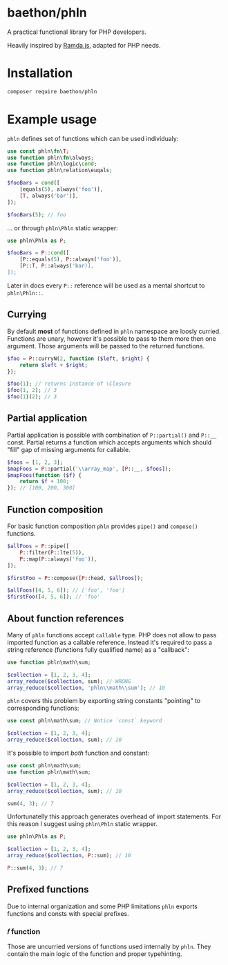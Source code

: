 # baethon/phln

A practical functional library for PHP developers.

Heavily inspired by [Ramda.js](http://ramdajs.com/), adapted for PHP needs.

# Installation

```bash
composer require baethon/phln
```

# Example usage

`phln` defines set of functions which can be used individualy:

```php
use const phln\fn\T;
use function phln\fn\always;
use function phln\logic\cond;
use function phln\relation\euqals;

$fooBars = cond([
    [equals(5), always('foo')],
    [T, always('bar')],
]);

$fooBars(5); // foo
```

... or through `phln\Phln` static wrapper:

```php
use phln\Phln as P;

$fooBars = P::cond([
    [P::equals(5), P::always('foo')],
    [P::T, P::always('bar)],
]);
```

Later in docs every `P::` reference will be used as a mental shortcut to `phln\Phln::`.

## Currying

By default **most** of functions defined in `phln` namespace are loosly curried. Functions are unary, however it's possible to pass to them more then one argument. Those arguments will be passed to the returned functions.

```php
$foo = P::curryN(2, function ($left, $right) {
    return $left + $right;
});

$foo(1); // returns instance of \Closure
$foo(1, 2); // 3
$foo(1)(2); // 3
```

## Partial application

Partial application is possible with combination of `P::partial()` and `P::__` const. Partial returns a function which accepts arguments which should "fill" gap of missing arguments for callable.

```php
$foos = [1, 2, 3];
$mapFoos = P::partial('\\array_map', [P::__, $foos]);
$mapFoos(function ($f) {
    return $f + 100;
}); // [100, 200, 300]
```

## Function composition

For basic function composition `phln` provides `pipe()` and `compose()` functions.

```php
$allFoos = P::pipe([
    P::filter(P::lte(5)),
    P::map(P::always('foo')),
]);

$firstFoo = P::compose([P::head, $allFoos]);

$allFoos([4, 5, 6]); // ['foo', 'foo']
$firstFoo([4, 5, 6]); // 'foo'
```

## About function references

Many of `phln` functions accept `callable` type. PHP does not allow to pass imported function as a callable reference. Instead it's required to pass a string reference (functions fully qualified name) as a "callback":

```php
use function phln\math\sum;

$collection = [1, 2, 3, 4];
array_reduce($collection, sum); // WRONG
array_reduce($collection, 'phln\\math\\sum'); // 10
```

`phln` covers this problem by exporting string constants "pointing" to corresponding functions:

```php
use const phln\math\sum; // Notice `const` keyword

$collection = [1, 2, 3, 4];
array_reduce($collection, sum); // 10
```

It's possible to import *both* function and constant:

```php
use const phln\math\sum;
use function phln\math\sum;

$collection = [1, 2, 3, 4];
array_reduce($collection, sum); // 10

sum(4, 3); // 7
```

Unfortunatelly this approach generates overhead of import statements. For this reason I suggest using `phln\Phln` static wrapper.

```php
use phln\Phln as P;

$collection = [1, 2, 3, 4];
array_reduce($collection, P::sum); // 10

P::sum(4, 3); // 7
```


## Prefixed functions

Due to internal organization and some PHP limitations `phln` exports functions and consts with special prefixes.

### 𝑓 function

Those are uncurried versions of functions used internally by `phln`. They contain the main logic of the function and proper typehinting.
